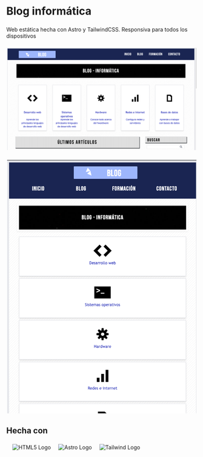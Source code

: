 <h1 align="left">Blog informática</h1>

###

<p align="left">Web estática hecha con Astro y TailwindCSS. Responsiva para todos los dispositivos</p>

###

<div align="center">
    <img src="./public/img/web-1.png" alt="Web"  width="500" />
</div>

###

<div align="center">
    <img src="./public/img/web-responsive.png" alt="Web responsive"  width="500" />
</div>

###

<h2 align="left">Hecha con</h2>

###

<div align="left">
    <img width="12" />
    <img src="https://cdn.jsdelivr.net/gh/devicons/devicon/icons/html5/html5-original.svg" alt="HTML5 Logo"  height="40">
    <img width="12" />
    <img src="https://astro.build/assets/press/astro-icon-light-gradient.svg" alt="Astro Logo" height="40">
    <img width="12" />
    <img src="https://tailwindcss.com/_next/static/media/tailwindcss-mark.3c5441fc7a190fb1800d4a5c7f07ba4b1345a9c8.svg" alt="Tailwind Logo" height="40">
</div>

###
